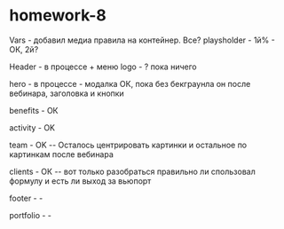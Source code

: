 # homework-8

Vars - добавил медиа правила на контейнер. Все? playsholder - 1й% - ОК, 2й?

Header - в процессе + меню logo - ? пока ничего

hero - в процессе - модалка ОК, пока без бекграунла он после вебинара, заголовка и кнопки

benefits - ОК

activity - OK

team - OK -- Осталось центрировать картинки и остальное по картинкам после вебинара

clients - ОК -- вот только разобраться правильно ли спользовал формулу и есть ли выход за вьюпорт

footer - -

portfolio - -
